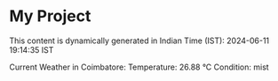 # My Project

This content is dynamically generated in Indian Time (IST): 2024-06-11 19:14:35 IST


Current Weather in Coimbatore:
Temperature: 26.88 °C
Condition: mist
